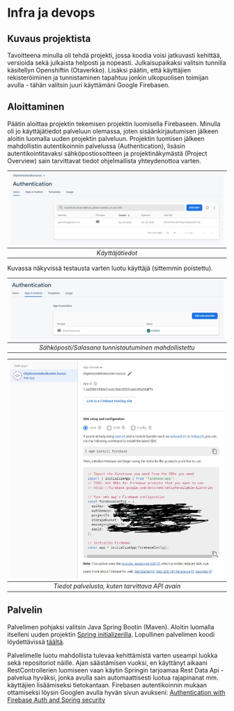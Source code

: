 # Infra ja devops

## Kuvaus projektista

Tavoitteena minulla oli tehdä projekti, jossa koodia voisi jatkuvasti kehittää, versioida sekä julkaista helposti ja nopeasti.
Julkaisupaikaksi valitsin tunnilla käsitellyn Openshiftin (Otaverkko). Lisäksi päätin, että käyttäjien rekisteröiminen ja 
tunnistaminen tapahtuu jonkin ulkopuolisen toimijan avulla - tähän valitsin juuri käyttämäni Google Firebasen.

## Aloittaminen

Päätin aloittaa projektin tekemisen projektin luomisella Firebaseen. Minulla oli jo käyttäjätiedot palveluun olemassa, joten
sisäänkirjautumisen jälkeen aloitin luomalla uuden projektin palveluun. Projektin luomisen jälkeen mahdollistin autentikoinnin
palvelussa (Authentication), lisäsin autentikointitavaksi sähköpostiosoitteen ja projektinäkymästä (Project Overview) sain 
tarvittavat tiedot ohjelmallista yhteydenottoa varten.

| ![kuva1.jpg](https://github.com/niikari/ohjelmistotekniikoiden-seminaari/blob/main/photos/authentication_firebase.JPG?raw=true) |
|:--:|
| *Käyttäjätiedot* |

Kuvassa näkyvissä testausta varten luotu käyttäjä (sittemmin poistettu).

| ![kuva2.jpg](https://github.com/niikari/ohjelmistotekniikoiden-seminaari/blob/main/photos/authentication_method.JPG?raw=true) |
|:--:|
| *Sähköposti/Salasana tunnistautuminen mahdollistettu* |

|![kuva3.jpg](https://github.com/niikari/ohjelmistotekniikoiden-seminaari/blob/main/photos/authentication_web.JPG?raw=true) |
|:--:|
| *Tiedot palvelusta, kuten tarvittava API avain* |

## Palvelin

Palvelimen pohjaksi valitsin Java Spring Bootin (Maven). Aloitin luomalla itselleni uuden projektin [Spring initializerilla](https://start.spring.io/).
Lopullinen palvelimen koodi löydettävissä [täältä](https://github.com/niikari/tori_backend).

Palvelimelle luotu mahdollista tulevaa kehittämistä varten useampi luokka sekä repositoriot näille. Ajan säästämisen vuoksi, en käyttänyt aikaani RestControllerien 
luomiseen vaan käytin Springin tarjoamaa Rest Data Api -palvelua hyväksi, jonka avulla sain automaattisesti luotua rajapinanat mm. käyttäjien lisäämiseksi
tietokantaan. Firebasen autentikoinnin mukaan ottamiseksi löysin Googlen avulla hyvän sivun avukseni: [Authentication with Firebase Auth and Spring security](https://medium.com/comsystoreply/authentication-with-firebase-auth-and-spring-security-fcb2c1dc96d)

